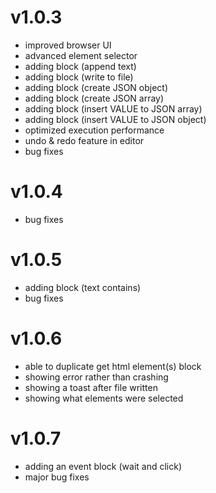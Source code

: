 # v1.0.3

* improved browser UI
* advanced element selector
* adding block (append text)
* adding block (write to file)
* adding block (create JSON object)
* adding block (create JSON array)
* adding block (insert VALUE to JSON array)
* adding block (insert VALUE to JSON object)
* optimized execution performance
* undo & redo feature in editor
* bug fixes


# v1.0.4

* bug fixes


# v1.0.5

* adding block (text contains)
* bug fixes

# v1.0.6

* able to duplicate get html element(s) block
* showing error rather than crashing
* showing a toast after file written
* showing what elements were selected


# v1.0.7

* adding an event block (wait and click)
* major bug fixes
